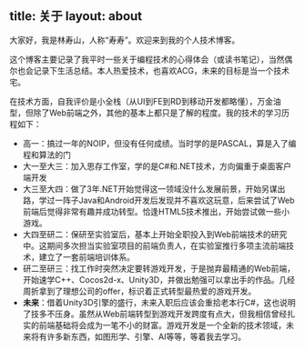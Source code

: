 title: 关于
layout: about
---
大家好，我是林寿山，人称“寿寿”。欢迎来到我的个人技术博客。

这个博客主要记录了我平时一些关于编程技术的心得体会（或读书笔记），当然偶尔也会记录下生活总结。本人热爱技术，也喜欢ACG，未来的目标是当一个技术宅。

在技术方面，自我评价是小全栈（从UI到FE到RD到移动开发都略懂），万金油型，但除了Web前端之外，其他的基本上都只是了解的程度。我的技术的学习历程如下：

* 高一：搞过一年的NOIP，但没有任何成绩。当时学的是PASCAL，算是入了编程和算法的门
* 大一至大三：加入思存工作室，学的是C#和.NET技术，方向偏重于桌面客户端开发
* 大三至大四：做了3年.NET开始觉得这一领域没什么发展前景，开始另谋出路，学过一阵子Java和Android开发后发现并不喜欢这玩意，后来尝试了Web前端后觉得非常有趣并成功转型。恰逢HTML5技术推出，开始尝试做一些小游戏。
* 大四至研二：保研至实验室后，基本上开始全职投入到Web前端技术的研究中。这期间多次担当实验室项目的前端负责人，在实验室推行多项主流前端技术，建立了一套前端培训体系。
* 研二至研三：找工作时突然决定要转游戏开发，于是抛弃最精通的Web前端，开始速学C++、Cocos2d-x、Unity3D，并做出勉强可以拿出手的作品。几经周折拿到了理想公司的offer，标识着正式转型最热爱的游戏开发。
* **未来**：借着Unity3D引擎的盛行，未来入职后应该会重拾老本行C#，这也说明了技多不压身。虽然从Web前端转型到游戏开发跨度有点大，但我相信曾经扎实的前端基础将会成为一笔不小的财富。游戏开发是一个全新的技术领域，未来将有许多新东西，如图形学、引擎、AI等等，等着我去学习。
